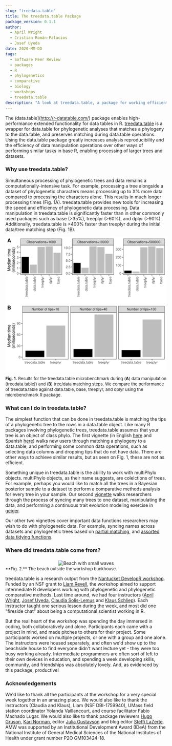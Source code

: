 ```yaml
---
slug: "treedata.table"
title: The treedata.table Package
package_version: 0.1.1
author:
  - April Wright
  - Cristian Román-Palacios
  - Josef Uyeda
date: 2020-MM-DD
tags:
  - Software Peer Review
  - packages
  - R
  - phylogenetics
  - comparative
  - biology
  - workshops
  - treedata.table
description: "A look at treedata.table, a package for working efficiently with phylogenetic trees and data"
---
```


The (data.table](http://r-datatable.com/) package enables high-performance extended functionality for data tables in R. [treedata.table](https://ropensci.github.io/treedata.table/) is a wrapper
for data.table for phylogenetic analyses that matches a phylogeny to the data.table, and preserves matching during data.table operations.
Using the data.table package greatly increases analysis reproducibility and the efficiency of data manipulation operations over other ways of performing similar tasks in
base R, enabling processing of larger trees and datasets.

### Why use treedata.table?

Simultaneous processing of phylogenetic trees and data remains a computationally-intensive task.
For example, processing a tree alongside a dataset of phylogenetic characters means processing up to X% more data compared to processing the characters alone. This results in much longer processing times (Fig. 1A).
treedata.table provides new tools for increasing the speed and efficiency of phylogenetic data processing.
Data manipulation in treedata.table is significantly faster than in other commonly used packages such as base (>35%), treeplyr (>60%), and dplyr (>90%).
Additionally, treedata.table is >400% faster than treeplyr during the initial data/tree matching step (Fig. 1B).


<div style="text-align:center">
<img src='img/bench_TDT_Aug14.png' alt="Six panel figure showing comparisons of benchmark data for different phylogenetic data processing workflows" align="middle"width="600" />
</div>

 <font size="2"> **Fig. 1.** Results for the treedata.table microbenchmark during (**A**) data manipulation (treedata.table[) and (**B**) tree/data matching steps.
  We compare the performance of treedata.table against data.table, base, treeplyr, and dplyr using the microbenchmark R package.</font>


### What can I do in treedata.table?

The simplest function that can be done in treedata.table is matching the tips of a phylogenetic tree to
the rows in a data.table object.
Like many R packages involving phylogenetic trees, treedata.table assumes that your tree is an object of class
phylo.
The first vignette (in English [here](https://ropensci.github.io/treedata.table/articles/AA_treedata.table_intro_english.html) and Spanish [here](https://ropensci.github.io/treedata.table/articles/AB_treedata.table_intro_spanish.html)) walks new users through matching a phylogeny to a data.table, and performing some common data operations, such as selecting data columns and dropping tips that do not have data.
There are other ways to achieve similar results, but as seen on Fig. 1, these are not as efficient.

Something unique in treedata.table is the ability to work with multiPhylo objects.
multiPhylo objects, as their name suggests, are colelctions of trees.
For example, perhaps you would like to match all the trees in a Bayesian posterior sample to a dataset to perform
a comparative methods analysis for every tree in your sample.
Our second [vignette](https://ropensci.github.io/treedata.table/articles/B_multiphylo_treedata.table.html) walks researchers through the process of syncing many trees to one dataset, manipulating the data, and performing a continuous trait evolution modeling exercise in [geiger](https://cran.r-project.org/web/packages/geiger/index.html).   

Our other two vignettes cover important data functions researchers may wish to do with phylogenetic data.
For example, syncing names across datasets and phylogenetic trees based on [partial matching](https://ropensci.github.io/treedata.table/articles/C_PartialMatching.html), and [assorted data tidying functions](https://ropensci.github.io/treedata.table/articles/D_AdditionalFunctions_treedata.table.html).

### Where did treedata.table come from?
<div style="text-align:center">
<img src='img/NantucketBeach.jpg' alt="Beach with small waves" align="middle"width="600" />
</div>
<font size="2"> **Fig. 2.** The beach outside the workshop bunkhouse. </font>

treedata.table is a research output from the [Nantucket DevelopR workshop](https://github.com/NantucketDevelopeR/2019Workshop).
Funded by an NSF grant to [Liam Revell](http://www.faculty.umb.edu/liam.revell/), the workshop aimed to support intermediate R developers working with phylogenetic and phylogenetic comparative methods.
Last time around, we had four instructors ([April Wright](https://paleantology.com), [Josef Uyeda](http://www.uyedalab.com/), [Claudia Solis-Lemus](https://solislemuslab.github.io/) and [Klaus Schliep](https://www.phangorn.org/)).
Each instructor taught one serious lesson during the week, and most did one "fireside chat" about being a computational scientist working in R.

But the real heart of the workshop was spending the day immersed in coding, both collaboratively and alone.
Participants each came with a project in mind, and made pitches to others for their project.
Some participants worked on multiple projects, or one with a group and one alone.
The instructors were housed separately, and often we'd show up to the beachside house to find everyone didn't want lecture yet - they were too busy working already.
Intermediate programmers are often sort of left to their own devices in education, and spending a week developing skills, community, and friendships was absolutely lovely. And, as evidenced by this package, productive!

### Acknowledgements

We'd like to thank all the participants at the workshop for a very special week together in an amazing place.
We would also like to thank the instructors (Claudia and Klaus), Liam (NSF DBI-1759940), UMass field station coordinator Yolanda Vaillancourt, and course facilitator Fabio Machado Lugar. We would also like to thank package reviewers [Hugo Gruson](https://github.com/Bisaloo), [Kari Norman](https://github.com/karinorman), editor [Julia Gustavson](https://github.com/jooolia) and blog editor [Steffi LaZerte](https://github.com/steffilazerte). AMW was supported by an Institutional Development Award (IDeA) from the National Institute of General Medical Sciences of the National Institutes of Health under grant number P2O GM103424-18.
